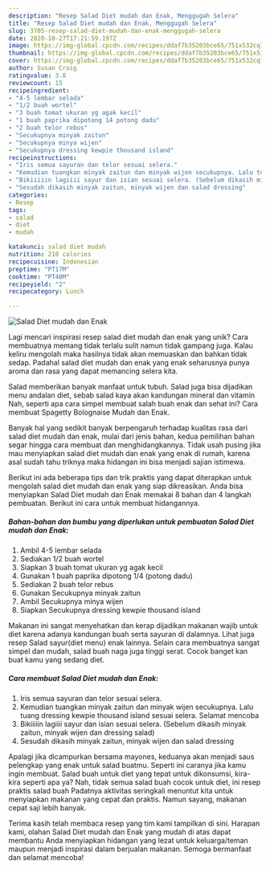 ```yaml
---
description: "Resep Salad Diet mudah dan Enak, Menggugah Selera"
title: "Resep Salad Diet mudah dan Enak, Menggugah Selera"
slug: 3705-resep-salad-diet-mudah-dan-enak-menggugah-selera
date: 2020-10-27T17:21:59.197Z
image: https://img-global.cpcdn.com/recipes/ddaf7b35203bce65/751x532cq70/salad-diet-mudah-dan-enak-foto-resep-utama.jpg
thumbnail: https://img-global.cpcdn.com/recipes/ddaf7b35203bce65/751x532cq70/salad-diet-mudah-dan-enak-foto-resep-utama.jpg
cover: https://img-global.cpcdn.com/recipes/ddaf7b35203bce65/751x532cq70/salad-diet-mudah-dan-enak-foto-resep-utama.jpg
author: Susan Craig
ratingvalue: 3.8
reviewcount: 15
recipeingredient:
- "4-5 lembar selada"
- "1/2 buah wortel"
- "3 buah tomat ukuran yg agak kecil"
- "1 buah paprika dipotong 14 potong dadu"
- "2 buah telor rebus"
- "Secukupnya minyak zaitun"
- "Secukupnya minya wijen"
- "Secukupnya dressing kewpie thousand island"
recipeinstructions:
- "Iris semua sayuran dan telor sesuai selera."
- "Kemudian tuangkan minyak zaitun dan minyak wijen secukupnya. Lalu tuang dressing kewpie thousand island sesuai selera. Selamat mencoba"
- "Bikiiiiin lagiiii sayur dan isian sesuai selera. (Sebelum dikasih minyak zaitun, minyak wijen dan dressing salad)"
- "Sesudah dikasih minyak zaitun, minyak wijen dan salad dressing"
categories:
- Resep
tags:
- salad
- diet
- mudah

katakunci: salad diet mudah 
nutrition: 210 calories
recipecuisine: Indonesian
preptime: "PT17M"
cooktime: "PT48M"
recipeyield: "2"
recipecategory: Lunch

---
```



![Salad Diet mudah dan Enak](https://img-global.cpcdn.com/recipes/ddaf7b35203bce65/751x532cq70/salad-diet-mudah-dan-enak-foto-resep-utama.jpg)

Lagi mencari inspirasi resep salad diet mudah dan enak yang unik? Cara membuatnya memang tidak terlalu sulit namun tidak gampang juga. Kalau keliru mengolah maka hasilnya tidak akan memuaskan dan bahkan tidak sedap. Padahal salad diet mudah dan enak yang enak seharusnya punya aroma dan rasa yang dapat memancing selera kita.

Salad memberikan banyak manfaat untuk tubuh. Salad juga bisa dijadikan menu andalan diet, sebab salad kaya akan kandungan mineral dan vitamin Nah, seperti apa cara simpel membuat salah buah enak dan sehat ini? Cara membuat Spagetty Bolognaise Mudah dan Enak.

Banyak hal yang sedikit banyak berpengaruh terhadap kualitas rasa dari salad diet mudah dan enak, mulai dari jenis bahan, kedua pemilihan bahan segar hingga cara membuat dan menghidangkannya. Tidak usah pusing jika mau menyiapkan salad diet mudah dan enak yang enak di rumah, karena asal sudah tahu triknya maka hidangan ini bisa menjadi sajian istimewa.


Berikut ini ada beberapa tips dan trik praktis yang dapat diterapkan untuk mengolah salad diet mudah dan enak yang siap dikreasikan. Anda bisa menyiapkan Salad Diet mudah dan Enak memakai 8 bahan dan 4 langkah pembuatan. Berikut ini cara untuk membuat hidangannya.

<!--inarticleads1-->

##### Bahan-bahan dan bumbu yang diperlukan untuk pembuatan Salad Diet mudah dan Enak:

1. Ambil 4-5 lembar selada
1. Sediakan 1/2 buah wortel
1. Siapkan 3 buah tomat ukuran yg agak kecil
1. Gunakan 1 buah paprika dipotong 1/4 (potong dadu)
1. Sediakan 2 buah telor rebus
1. Gunakan Secukupnya minyak zaitun
1. Ambil Secukupnya minya wijen
1. Siapkan Secukupnya dressing kewpie thousand island


Makanan ini sangat menyehatkan dan kerap dijadikan makanan wajib untuk diet karena adanya kandungan buah serta sayuran di dalamnya. Lihat juga resep Salad sayur(diet menu) enak lainnya. Selain cara membuatnya sangat simpel dan mudah, salad buah naga juga tinggi serat. Cocok banget kan buat kamu yang sedang diet. 

<!--inarticleads2-->

##### Cara membuat Salad Diet mudah dan Enak:

1. Iris semua sayuran dan telor sesuai selera.
1. Kemudian tuangkan minyak zaitun dan minyak wijen secukupnya. Lalu tuang dressing kewpie thousand island sesuai selera. Selamat mencoba
1. Bikiiiiin lagiiii sayur dan isian sesuai selera. (Sebelum dikasih minyak zaitun, minyak wijen dan dressing salad)
1. Sesudah dikasih minyak zaitun, minyak wijen dan salad dressing


Apalagi jika dicampurkan bersama mayones, keduanya akan menjadi saus pelengkap yang enak untuk salad buatmu. Seperti ini caranya jika kamu ingin membuat. Salad buah untuk diet yang tepat untuk dikonsumsi, kira-kira seperti apa ya? Nah, tidak semua salad buah cocok untuk diet, ini resep praktis salad buah Padatnya aktivitas seringkali menuntut kita untuk menyiapkan makanan yang cepat dan praktis. Namun sayang, makanan cepat saji lebih banyak. 

Terima kasih telah membaca resep yang tim kami tampilkan di sini. Harapan kami, olahan Salad Diet mudah dan Enak yang mudah di atas dapat membantu Anda menyiapkan hidangan yang lezat untuk keluarga/teman maupun menjadi inspirasi dalam berjualan makanan. Semoga bermanfaat dan selamat mencoba!
